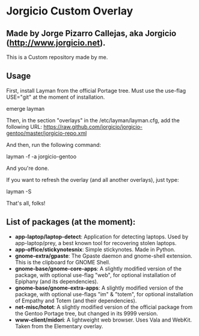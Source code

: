 Jorgicio Custom Overlay
=======================

Made by Jorge Pizarro Callejas, aka Jorgicio (http://www.jorgicio.net).
-----------------------------------------------------------------------

This is a Custom repository made by me.

Usage
-----

First, install Layman from the official Portage tree. Must use the use-flag USE="git" at the moment of installation.

emerge layman

Then, in the section "overlays" in the /etc/layman/layman.cfg, add the following URL:
https://raw.github.com/jorgicio/jorgicio-gentoo/master/jorgicio-repo.xml

And then, run the following command:

layman -f -a jorgicio-gentoo

And you're done.

If you want to refresh the overlay (and all another overlays), just type:

layman -S

That's all, folks!

List of packages (at the moment):
---------------------------------

 * **app-laptop/laptop-detect**: Application for detecting laptops. Used by app-laptop/prey, a best known tool for recovering stolen laptops.
 * **app-office/stickynotesnix**: Simple stickynotes. Made in Python.
 * **gnome-extra/gpaste**: The Gpaste daemon and gnome-shell extension. This is the clipboard for GNOME Shell.
 * **gnome-base/gnome-core-apps**: A slightly modified version of the package, with optional use-flag "web", for optional installation of Epiphany (and its dependencies).
 * **gnome-base/gnome-extra-apps**: A slightly modified version of the package, with optional use-flags "im" & "totem", for optional installation of Empathy and Totem (and their dependencies). 
 * **net-misc/hotot**: A slightly modified version of the official package from the Gentoo Portage tree, but changed in its 9999 version.
 * **www-client/midori**: A lightweight web browser. Uses Vala and WebKit. Taken from the Elementary overlay.
